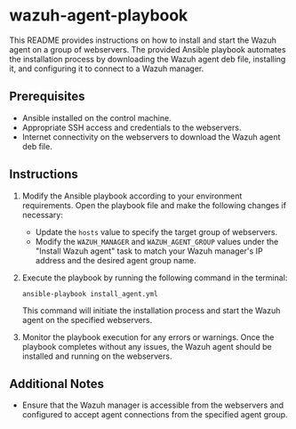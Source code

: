 # wazuh-agent-playbook

This README provides instructions on how to install and start the Wazuh agent on a group of webservers. The provided Ansible playbook automates the installation process by downloading the Wazuh agent deb file, installing it, and configuring it to connect to a Wazuh manager.

## Prerequisites

- Ansible installed on the control machine.
- Appropriate SSH access and credentials to the webservers.
- Internet connectivity on the webservers to download the Wazuh agent deb file.

## Instructions

1. Modify the Ansible playbook according to your environment requirements. Open the playbook file  and make the following changes if necessary:

   - Update the `hosts` value to specify the target group of webservers.
   - Modify the `WAZUH_MANAGER` and `WAZUH_AGENT_GROUP` values under the "Install Wazuh agent" task to match your Wazuh manager's IP address and the desired agent group name.

2. Execute the playbook by running the following command in the terminal:

   ```
   ansible-playbook install_agent.yml
   ```

   This command will initiate the installation process and start the Wazuh agent on the specified webservers.

3. Monitor the playbook execution for any errors or warnings. Once the playbook completes without any issues, the Wazuh agent should be installed and running on the webservers.

## Additional Notes

- Ensure that the Wazuh manager is accessible from the webservers and configured to accept agent connections from the specified agent group.

